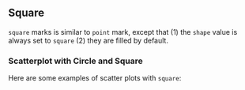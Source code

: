 ## Square

`square` marks is similar to `point` mark, except that (1) the `shape` value is always set to `square` (2) they are filled by default.

### Scatterplot with Circle and Square

Here are some examples of scatter plots with `square`:

<span class="vl-example" data-name="square"></span>
